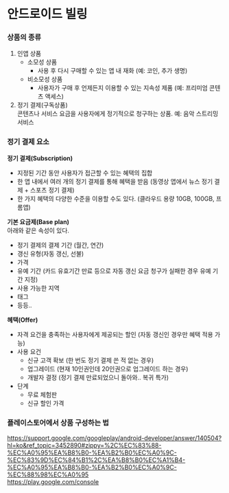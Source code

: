 # 안드로이드 빌링

### 상품의 종류
1. 인앱 상품
   - 소모성 상품
     - 사용 후 다시 구매할 수 있는 앱 내 재화 (예: 코인, 추가 생명)
   - 비소모성 상품
     - 사용자가 구매 후 언제든지 이용할 수 있는 지속성 제품 (예: 프리미엄 콘텐츠 액세스)
2. 정기 결제(구독상품)  
콘텐츠나 서비스 요금을 사용자에게 정기적으로 청구하는 상품.
예: 음악 스트리밍 서비스


### 정기 결제 요소
**정기 결제(Subscription)**  
- 지정된 기간 동안 사용자가 접근할 수 있는 혜택의 집합  
- 한 앱 내에서 여러 개의 정기 결제를 통해 혜택을 받음 (동영상 앱에서 뉴스 정기 결제 + 스포츠 정기 결제)
- 한 가지 혜택의 다양한 수준을 이용할 수도 있다. (클라우드 용량 10GB, 100GB, 프롬앱)

**기본 요금제(Base plan)**  
아래와 같은 속성이 있다.  
- 정기 결제의 결제 기간 (월간, 연간)
- 갱신 유형(자동 갱신, 선불)
- 가격
- 유예 기간 (카드 유효기간 만료 등으로 자동 갱신 요금 청구가 실패한 경우 유예 기간 지정)
- 사용 가능한 지역
- 태그
- 등등..

**혜택(Offer)**  
- 자격 요건을 충족하는 사용자에게 제공되는 할인 (자동 갱신인 경우만 혜택 적용 가능)
- 사용 요건
  - 신규 고객 확보 (한 번도 정기 결제 쓴 적 없는 경우)
  - 업그레이드 (현재 10인권인데 20인권으로 업그레이드 하는 경우)
  - 개발자 결정 (정기 결제 만료되었으니 돌아와.. 복귀 특가)
- 단계
  - 무료 체험판
  - 신규 할인 가격



### 플레이스토어에서 상품 구성하는 법
https://support.google.com/googleplay/android-developer/answer/140504?hl=ko&ref_topic=3452890#zippy=%2C%EC%83%88-%EC%A0%95%EA%B8%B0-%EA%B2%B0%EC%A0%9C-%EC%83%9D%EC%84%B1%2C%EA%B8%B0%EC%A1%B4-%EC%A0%95%EA%B8%B0-%EA%B2%B0%EC%A0%9C-%EC%88%98%EC%A0%95  
https://play.google.com/console
